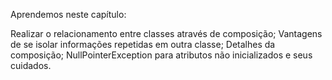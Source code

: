 Aprendemos neste capítulo:

Realizar o relacionamento entre classes através de composição;
Vantagens de se isolar informações repetidas em outra classe;
Detalhes da composição;
NullPointerException para atributos não inicializados e seus cuidados.